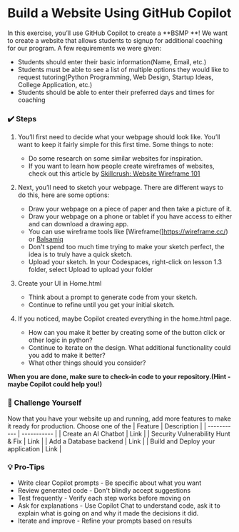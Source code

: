 # Build a Website Using GitHub Copilot
In this exercise, you’ll use GitHub Copilot to create a **BSMP **! We want to create a website that allows students to signup for additional coaching for our program. A few requirements we were given:

- Students should enter their basic information(Name, Email, etc.)
- Students must be able to see a list of multiple options they would like to request tutoring(Python Programming, Web Design, Startup Ideas, College Application, etc.)
- Students should be able to enter their preferred days and times for coaching

### ✔️ Steps
1. You’ll first need to decide what your webpage should look like. You’ll want to keep it fairly simple for this first time. Some things to note:
    - Do some research on some similar websites for inspiration.
    - If you want to learn how people create wireframes of websites, check out this article by [Skillcrush: Website Wireframe 101](https://skillcrush.com/blog/website-wireframe/)


2. Next, you’ll need to sketch your webpage. There are different ways to do this, here are some options:
    - Draw your webpage on a piece of paper and then take a picture of it.
    - Draw your webpage on a phone or tablet if you have access to either and can download a drawing app.
    - You can use wireframe tools like [Wireframe(]https://wireframe.cc/) or [Balsamiq](https://balsamiq.cloud/#)
    - Don't spend too much time trying to make your sketch perfect, the idea is to truly have a quick sketch.
    - Upload your sketch.   In your Codespaces, right-click on lesson 1.3 folder, select Upload to upload your folder

3.  Create your UI in Home.html
    - Think about a prompt to generate code from your sketch.
    - Continue to refine until you get your initial sketch.

4.  If you noticed, maybe Copilot created everything in the home.html page.  
    - How can you make it better by creating some of the button click or other logic in python?
    - Continue to iterate on the design.  What additional functionality could you add to make it better?
    - What other things should you consider?

**When you are done, make sure to check-in code to your repository.(Hint - maybe Copilot could help you!)**

### 💪 Challenge Yourself
Now that you have your website up and running, add more features to make it ready for production.  Choose one of the 
| Feature | Description |
| ----------- | ----------- |
| Create an AI Chatbot | Link |
| Security Vulnerability Hunt & Fix | Link |
| Add a Database backend | Link |
| Build and Deploy your application | Link |

### 💡 Pro-Tips
- Write clear Copilot prompts - Be specific about what you want
- Review generated code - Don't blindly accept suggestions
- Test frequently - Verify each step works before moving on
- Ask for explanations - Use Copilot Chat to understand code, ask it to explain what is going on and why it made the decisions it did.
- Iterate and improve - Refine your prompts based on results
